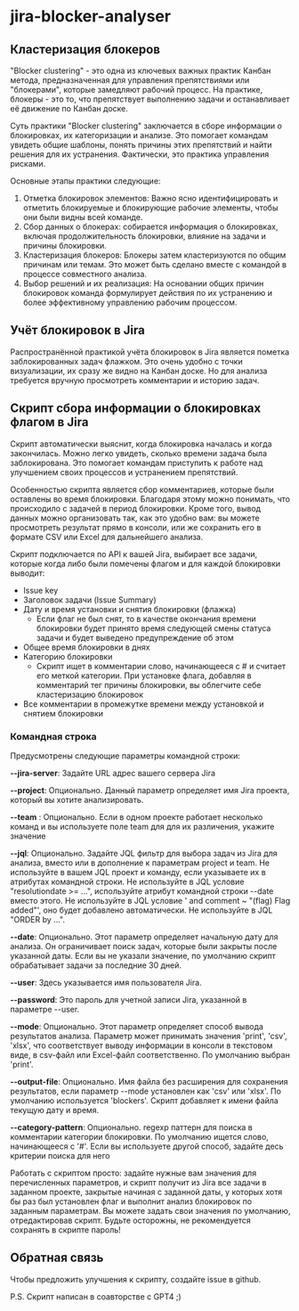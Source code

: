 # jira-blocker-analyser
## Кластеризация блокеров
"Blocker clustering" - это одна из ключевых важных практик Канбан метода, предназначенная для управления препятствиями или "блокерами", которые замедляют рабочий процесс. На практике, блокеры - это то, что препятствует выполнению задачи и останавливает её движение по Канбан доске.

Суть практики "Blocker clustering" заключается в сборе информации о блокировках, их категоризации и анализе. Это помогает командам увидеть общие шаблоны, понять причины этих препятствий и найти решения для их устранения. Фактически, это практика управления рисками.

Основные этапы практики следующие:

1. Отметка блокировок элементов: Важно ясно идентифицировать и отметить блокируемые и блокирующие рабочие элементы, чтобы они были видны всей команде.
2. Сбор данных о блокерах: собирается информация о блокировках, включая продолжительность блокировки, влияние на задачи и причины блокировки.
3. Кластеризация блокеров: Блокеры затем кластеризуются по общим причинам или темам. Это может быть сделано вместе с командой в процессе совместного анализа.
4. Выбор решений и их реализация: На основании общих причин блокировок команда формулирует действия по их устранению и более эффективному управлению рабочим процессом.

## Учёт блокировок в Jira
Распространённой практикой учёта блокировок в Jira является пометка заблокированных задач флажком. Это очень удобно с точки визуализации, их сразу же видно на Канбан доске. Но для анализа требуется вручную просмотреть комментарии и историю задач.

## Скрипт сбора информации о блокировках флагом в Jira
Скрипт автоматически выяснит, когда блокировка началась и когда закончилась. Можно легко увидеть, сколько времени задача была заблокирована. Это помогает командам приступить к работе над улучшением своих процессов и устранением препятствий.

Особенностью скрипта является сбор комментариев, которые были оставлены во время блокировки. Благодаря этому можно понимать, что происходило с задачей в период блокировки. Кроме того, вывод данных можно организовать так, как это удобно вам: вы можете просмотреть результат прямо в консоли, или же сохранить его в формате CSV или Excel для дальнейшего анализа.

Скрипт подключается по API к вашей Jira, выбирает все задачи, которые когда либо были помечены флагом и для каждой блокировки выводит:
* Issue key
* Заголовок задачи (Issue Summary)
* Дату и время установки и снятия блокировки (флажка)
	* Если флаг не был снят, то в качестве окончания времени блокировки будет принято время следующей смены статуса задачи и будет выведено предупреждение об этом
* Общее время блокировки в днях
* Категорию блокировки
	* Скрипт ищет в комментарии слово, начинающееся с # и считает его меткой категории. При установке флага, добавляя в комментарий тег причины блокировки, вы облегчите себе кластеризацию блокировок
* Все комментарии в промежутке времени между установкой и снятием блокировки


### Командная строка
Предусмотрены следующие параметры командной строки:

**--jira-server**: Задайте URL адрес вашего сервера Jira


**--project**: Опционально. Данный параметр определяет имя Jira проекта, который вы хотите анализировать.

**--team** : Опционально. Если в одном проекте работает несколько команд и вы используете поле team для для их различения, укажите значение

**--jql**: Опционально. Задайте JQL фильтр для выбора задач из Jira для анализа, вместо или в дополнение к параметрам project и team. Не используйте в вашем JQL проект и команду, если указываете их в атрибутах командной строки. Не используйте в JQL условие "resolutiondate >= ...", используйте атрибут командной строки --date вместо этого. Не используйте в JQL условие ' and comment ~ "(flag) Flag added"', оно будет добавлено автоматически. Не используйте в JQL "ORDER by ...".

**--date**: Опционально. Этот параметр определяет начальную дату для анализа. Он ограничивает поиск задач, которые были закрыты после указанной даты. Если вы не указали значение, по умолчанию скрипт обрабатывает задачи за последние 30 дней.

**--user**: Здесь указывается имя пользователя Jira.

**--password**: Это пароль для учетной записи Jira, указанной в параметре --user.

**--mode**: Опционально. Этот параметр определяет способ вывода результатов анализа. Параметр может принимать значения 'print', 'csv', 'xlsx', что соответствует выводу информации в консоли в текстовом виде, в csv-файл или Excel-файл соответственно. По умолчанию выбран 'print'.

**--output-file**: Опционально. Имя файла без расширения для сохранения результатов, если параметр --mode установлен как 'csv' или 'xlsx'. По умолчанию используется 'blockers'. Скрипт добавляет к имени файла текущую дату и время.

**--category-pattern**: Опционально. regexp паттерн для поиска в комментарии категории блокировки. По умолчанию ищется слово, начинающееся с '#'. Если вы используете другой способ, задайте десь критерии поиска для него

Работать с скриптом просто: задайте нужные вам значения для перечисленных параметров, и скрипт получит из Jira все задачи в заданном проекте, закрытые начиная с заданной даты, у которых хотя бы раз был установлен флаг и выполнит анализ блокировок по заданным параметрам. Вы можете задать свои значения по умолчанию, отредактировав скрипт. Будьте осторожны, не рекомендуется сохранять в скрипте пароль!

## Обратная связь
Чтобы предложить улучшения к скрипту, создайте issue в github.


P.S. Скрипт написан в соавторстве с GPT4 ;)
